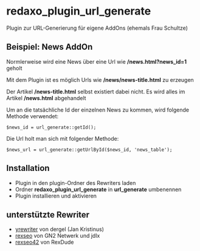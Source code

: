 redaxo_plugin_url_generate
================================================================================

Plugin zur URL-Generierung für eigene AddOns (ehemals Frau Schultze)


Beispiel: News AddOn
--------------------------------------------------------------------------------
Normlerweise wird eine News über eine Url wie **/news.html?news_id=1** geholt

Mit dem Plugin ist es möglich Urls wie **/news/news-title.html** zu erzeugen

Der Artikel **/news-title.html** selbst existiert dabei nicht. Es wird alles im Artikel **/news.html** abgehandelt

Um an die tatsächliche Id der einzelnen News zu kommen, wird folgende Methode verwendet:
```
$news_id = url_generate::getId();
```

Die Url holt man sich mit folgender Methode:
```
$news_url = url_generate::getUrlById($news_id, 'news_table');
```




Installation
--------------------------------------------------------------------------------
* Plugin in den plugin-Ordner des Rewriters laden
* Ordner **redaxo_plugin_url_generate** in **url_generate** umbenennen
* Plugin installieren und aktivieren


unterstützte Rewriter
--------------------------------------------------------------------------------
* [yrewriter](https://github.com/dergel/redaxo4_yrewrite) von dergel (Jan Kristinus)
* [rexseo](https://github.com/gn2netwerk/rexseo) von GN2 Netwerk und jdlx
* [rexseo42](https://github.com/rexdude/rexseo42) von RexDude
